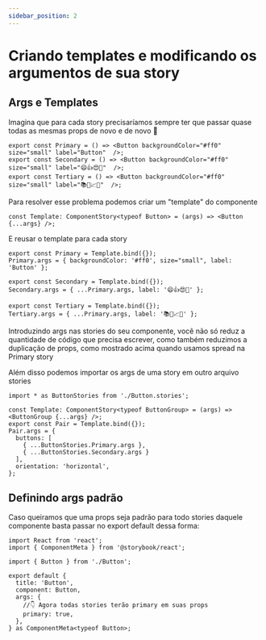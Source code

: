 ```yaml
---
sidebar_position: 2
---
```


# Criando templates e modificando os argumentos de sua story

## Args e Templates
Imagina que para cada story precisaríamos sempre ter que passar quase todas as mesmas props de novo e de novo 🥱
```tsx
export const Primary = () => <Button backgroundColor="#ff0" size="small" label="Button"  />;
export const Secondary = () => <Button backgroundColor="#ff0" size="small" label="😄👍😍💯"  />;
export const Tertiary = () => <Button backgroundColor="#ff0" size="small" label="📚📕📈🤓"  />;
```

Para resolver esse problema podemos criar um "template" do componente
```
const Template: ComponentStory<typeof Button> = (args) => <Button {...args} />;
```
E reusar o template para cada story
```tsx
export const Primary = Template.bind({});
Primary.args = { backgroundColor: '#ff0', size="small", label: 'Button' };

export const Secondary = Template.bind({});
Secondary.args = { ...Primary.args, label: '😄👍😍💯' };

export const Tertiary = Template.bind({});
Tertiary.args = { ...Primary.args, label: '📚📕📈🤓' };
```

Introduzindo args nas stories do seu componente, você não só reduz a quantidade de código que precisa escrever, como também reduzimos a duplicação de props, como mostrado acima quando usamos spread na Primary story

Além disso podemos importar os args de uma story em outro arquivo stories
```tsx
import * as ButtonStories from './Button.stories';

const Template: ComponentStory<typeof ButtonGroup> = (args) => <ButtonGroup {...args} />;
export const Pair = Template.bind({});
Pair.args = {
  buttons: [
    { ...ButtonStories.Primary.args },
    { ...ButtonStories.Secondary.args }
  ],
  orientation: 'horizontal',
};
```

## Definindo args padrão

Caso queiramos que uma props seja padrão para todo stories daquele componente basta passar no export default dessa forma:
```tsx
import React from 'react';
import { ComponentMeta } from '@storybook/react';

import { Button } from './Button';

export default {
  title: 'Button',
  component: Button,
  args: {
    //👇 Agora todas stories terão primary em suas props
    primary: true,
  },
} as ComponentMeta<typeof Button>;
```

